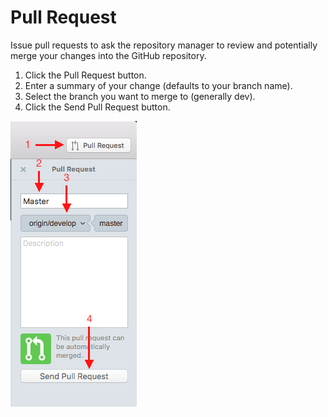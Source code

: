 # Pull Request

Issue pull requests to ask the repository manager to review and potentially merge your changes into the GitHub
repository.

1. Click the Pull Request button.
2. Enter a summary of your change (defaults to your branch name).
3. Select the branch you want to merge to (generally dev).
4. Click the Send Pull Request button.

<img src="taskbar-pull-request.png" />
